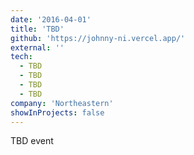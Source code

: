 ```yaml
---
date: '2016-04-01'
title: 'TBD'
github: 'https://johnny-ni.vercel.app/'
external: ''
tech:
  - TBD
  - TBD
  - TBD
  - TBD
company: 'Northeastern'
showInProjects: false
---
```


TBD event
